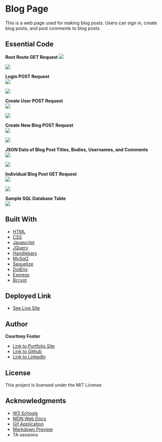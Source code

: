 # Blog Page

This is a web page used for making blog posts. Users can sign in, create blog posts, and post comments to blog posts.


## Essential Code

**Root Route GET Request**
![](assets/images/rootGET.png)  
  
![](assets/images/allBlogsCode.png)
  
**Login POST Request**  
![](assets/images/loginPOST.png)  
  
![](assets/images/loginPostCode.png)
  
**Create User POST Request**  
![](assets/images/userPOST.png)  
  
![](assets/images/userPostCode.png)
  
**Create New Blog POST Request**  
![](assets/images/newBlog.gif)  
  
![](assets/images/blogPostCode.png)  

**JSON Data of Blog Post Titles, Bodies, Usernames, and Comments**  
![](assets/images/JSONblog.png)  
  
![](assets/images/allBlogsCode.png)
  
**Individual Blog Post GET Request**  
![](assets/images/blogGET.png)  
  
![](assets/images/blogGETcode.png)

**Sample SQL Database Table**  
![](assets/images/sqlTable.png)  
  


## Built With

* [HTML](https://developer.mozilla.org/en-US/docs/Web/HTML)
* [CSS](https://developer.mozilla.org/en-US/docs/Web/CSS)
* [Javascript](https://developer.mozilla.org/en-US/docs/Web/JavaScript)
* [JQuery](https://developer.mozilla.org/en-US/docs/Glossary/jQuery)
* [Handlebars](https://handlebarsjs.com/)
* [MySql2](https://www.npmjs.com/package/mysql2)
* [Sequelize](https://sequelize.org/)
* [DotEnv](https://www.npmjs.com/package/dotenv)
* [Express](https://expressjs.com/en/guide/routing.html)
* [Bcrypt](https://www.npmjs.com/package/bcrypt)


## Deployed Link

* [See Live Site](#)


## Author

**Courtney Foster** 

- [Link to Portfolio Site](https://cfoster121.github.io/portfolio/)
- [Link to Github](https://github.com/cfoster121)
- [Link to LinkedIn](https://www.linkedin.com/in/courtney-foster-0b364575/)


## License

This project is licensed under the MIT License 

## Acknowledgments

* [W3 Schools](https://www.w3schools.com/)
* [MDN Web Docs](https://developer.mozilla.org/en-US/)
* [Gif Application](https://gifox.io/)
* [Markdown Preview](https://dillinger.io/)
* TA sessions
